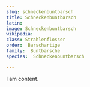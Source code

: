 ```yaml
---
slug: schneckenbuntbarsch
title: Schneckenbuntbarsch
latin:
image: Schneckenbuntbarsch
wikipedia: 
class: Strahlenflosser
order:  Barschartige
family:  Buntbarsche
species:  Schneckenbuntbarsch

---
```


I am content.
